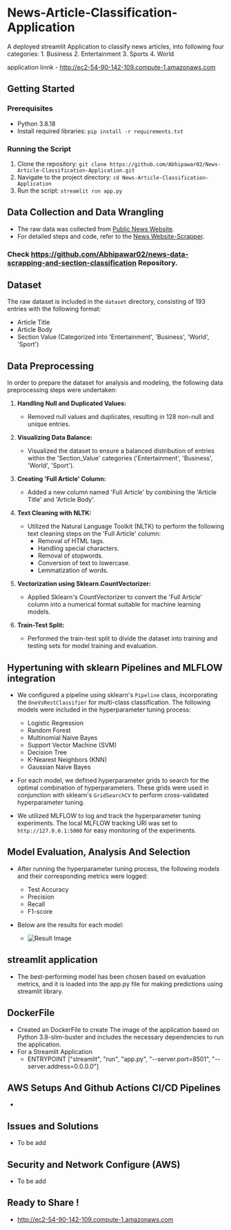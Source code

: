 # News-Article-Classification-Application
A deployed streamlit Application to classify news articles, into following four categories:
    1. Business
    2. Entertainment 
    3. Sports
    4. World

application linnk - http://ec2-54-90-142-109.compute-1.amazonaws.com

## Getting Started

### Prerequisites

- Python 3.8.18
- Install required libraries: `pip install -r requirements.txt`

### Running the Script

1. Clone the repository: `git clone https://github.com/Abhipawar02/News-Article-Classification-Application.git` 
2. Navigate to the project directory: `cd News-Article-Classification-Application`
3. Run the script: `streamlit run app.py`

## Data Collection and Data Wrangling
- The raw data was collected from [Public News Website](https://indianexpress.com/).
- For detailed steps and code, refer to the [News Website-Scrapper](https://colab.research.google.com/drive/1gdkgr0gaqWT4HwUxo6iMaCf7_3D6ofoD?usp=sharing).  

### Check https://github.com/Abhipawar02/news-data-scrapping-and-section-classification Repository.

## Dataset

The raw dataset is included in the `dataset` directory, consisting of 193 entries with the following format:

- Article Title
- Article Body
- Section Value (Categorized into 'Entertainment', 'Business', 'World', 'Sport')

## Data Preprocessing
In order to prepare the dataset for analysis and modeling, the following data preprocessing steps were undertaken:
1. **Handling Null and Duplicated Values:**
   - Removed null values and duplicates, resulting in 128 non-null and unique entries.

2. **Visualizing Data Balance:**
   - Visualized the dataset to ensure a balanced distribution of entries within the 'Section_Value' categories ('Entertainment', 'Business', 'World', 'Sport').

3. **Creating 'Full Article' Column:**
   - Added a new column named 'Full Article' by combining the 'Article Title' and 'Article Body'.

4. **Text Cleaning with NLTK:**
   - Utilized the Natural Language Toolkit (NLTK) to perform the following text cleaning steps on the 'Full Article' column:
     - Removal of HTML tags.
     - Handling special characters.
     - Removal of stopwords.
     - Conversion of text to lowercase.
     - Lemmatization of words.

5. **Vectorization using Sklearn.CountVectorizer:**
   - Applied Sklearn's CountVectorizer to convert the 'Full Article' column into a numerical format suitable for machine learning models.

6. **Train-Test Split:**
   - Performed the train-test split to divide the dataset into training and testing sets for model training and evaluation.

## Hypertuning with sklearn Pipelines and MLFLOW integration
- We configured a pipeline using sklearn's `Pipeline` class, incorporating the `OneVsRestClassifier` for multi-class classification. The following models were included in the hyperparameter tuning process:

    - Logistic Regression
    - Random Forest
    - Multinomial Naive Bayes
    - Support Vector Machine (SVM)
    - Decision Tree
    - K-Nearest Neighbors (KNN)
    - Gaussian Naive Bayes

- For each model, we defined hyperparameter grids to search for the optimal combination of hyperparameters. These grids were used in conjunction with sklearn's `GridSearchCV` to perform cross-validated hyperparameter tuning.

- We utilized MLFLOW to log and track the hyperparameter tuning experiments. The local MLFLOW tracking URI was set to `http://127.0.0.1:5000` for easy monitoring of the experiments.

## Model Evaluation, Analysis And Selection
- After running the hyperparameter tuning process, the following models and their corresponding metrics were logged:

    - Test Accuracy
    - Precision
    - Recall
    - F1-score

- Below are the results for each model:
    - ![Result Image](relative/path/to/your/image.jpg)

## streamlit application 
- The best-performing model has been chosen based on evaluation metrics, and it is loaded into the app.py file for making predictions using streamlit library.

## DockerFile
- Created an DockerFile to create The image of the application based on Python 3.8-slim-buster and includes the necessary dependencies to run the application.
- For a Streamlit Application
    - ENTRYPOINT ["streamlit", "run", "app.py", "--server.port=8501", "--server.address=0.0.0.0"]

## AWS Setups And Github Actions CI/CD Pipelines
- 

## Issues and Solutions
- To be add

## Security and Network Configure (AWS)
- To be add

## Ready to Share !
- http://ec2-54-90-142-109.compute-1.amazonaws.com


